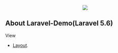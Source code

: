 <p align="center"><img src="https://laravel.com/assets/img/components/logo-laravel.svg"></p>

## About Laravel-Demo(Laravel 5.6)

View

- [Layout](https://github.com/wiki0918/laravel-demo/tree/develop/resources/views/layouts).

